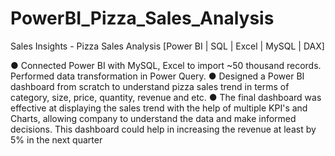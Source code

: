 # PowerBI_Pizza_Sales_Analysis

Sales Insights - Pizza Sales Analysis [Power BI | SQL | Excel | MySQL | DAX]

● Connected Power BI with MySQL, Excel to import ~50 thousand records. Performed data transformation in Power
Query.
● Designed a Power BI dashboard from scratch to understand pizza sales trend in terms of category, size, price,
quantity, revenue and etc.
● The final dashboard was effective at displaying the sales trend with the help of multiple KPI's and Charts, allowing
company to understand the data and make informed decisions. This dashboard could help in increasing the
revenue at least by 5% in the next quarter
